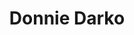 ---
layout: post
title: Donnie Darko
director: Richard Kelly
year: 2001
cover: https://images.mubicdn.net/images/film/159/cache-33084-1617107095/image-w1280.jpg
---